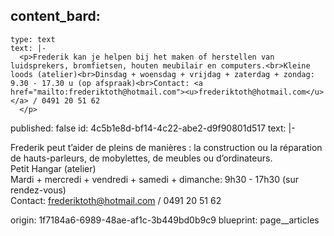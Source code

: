 content_bard:
  -
    type: text
    text: |-
      <p>Frederik kan je helpen bij het maken of herstellen van luidsprekers, bromfietsen, houten meubilair en computers.<br>Kleine loods (atelier)<br>Dinsdag + woensdag + vrijdag + zaterdag + zondag: 9.30 - 17.30 u (op afspraak)<br>Contact: <a href="mailto:frederiktoth@hotmail.com"><u>frederiktoth@hotmail.com</u></a> / 0491 20 51 62
      </p>
published: false
id: 4c5b1e8d-bf14-4c22-abe2-d9f90801d517
text: |-
  <p>Frederik peut t’aider de pleins de manières : la construction ou la réparation de hauts-parleurs, de mobylettes, de meubles ou d’ordinateurs.<br>Petit Hangar (atelier)<span class="redactor-invisible-space"><br>Mardi + mercredi + vendredi + samedi + dimanche: 9h30 - 17h30 (sur rendez-vous)<br>Contact:  <a><u>frederiktoth@hotmail.com</u></a><span class="redactor-invisible-space"> / 0491 20 51 62</span><br></span>
  </p>
origin: 1f7184a6-6989-48ae-af1c-3b449bd0b9c9
blueprint: page__articles
